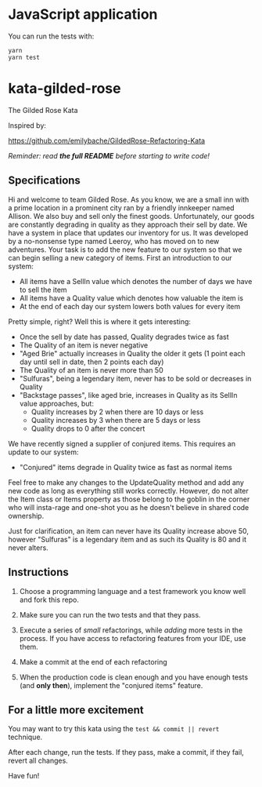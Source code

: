 # JavaScript application

You can run the tests with:

```
yarn
yarn test
```

# kata-gilded-rose

The Gilded Rose Kata

Inspired by:

https://github.com/emilybache/GildedRose-Refactoring-Kata

_Reminder: read **the full README** before starting to write code!_

## Specifications

Hi and welcome to team Gilded Rose. As you know, we are a small inn with a prime location in a
prominent city ran by a friendly innkeeper named Allison. We also buy and sell only the finest goods.
Unfortunately, our goods are constantly degrading in quality as they approach their sell by date. We
have a system in place that updates our inventory for us. It was developed by a no-nonsense type named
Leeroy, who has moved on to new adventures. Your task is to add the new feature to our system so that
we can begin selling a new category of items. First an introduction to our system:

- All items have a SellIn value which denotes the number of days we have to sell the item
- All items have a Quality value which denotes how valuable the item is
- At the end of each day our system lowers both values for every item

Pretty simple, right? Well this is where it gets interesting:

- Once the sell by date has passed, Quality degrades twice as fast
- The Quality of an item is never negative
- "Aged Brie" actually increases in Quality the older it gets (1 point
  each day until sell in date, then 2 points each day)
- The Quality of an item is never more than 50
- "Sulfuras", being a legendary item, never has to be sold or decreases in Quality
- "Backstage passes", like aged brie, increases in Quality as its SellIn value approaches, but:
  - Quality increases by 2 when there are 10 days or less
  - Quality increases by 3 when there are 5 days or less
  - Quality drops to 0 after the concert

We have recently signed a supplier of conjured items. This requires an update to our system:

- "Conjured" items degrade in Quality twice as fast as normal items

Feel free to make any changes to the UpdateQuality method and add any new code as long as everything
still works correctly. However, do not alter the Item class or Items property as those belong to the
goblin in the corner who will insta-rage and one-shot you as he doesn't believe in shared code
ownership.

Just for clarification, an item can never have its Quality increase above 50, however "Sulfuras" is a
legendary item and as such its Quality is 80 and it never alters.

## Instructions

1. Choose a programming language and a test framework you know well and fork this repo.

2. Make sure you can run the two tests and that they pass.

3. Execute a series of _small_ refactorings, while _adding_ more tests in the process. If you have access to
   refactoring features from your IDE, use them.

4. Make a commit at the end of each refactoring

5. When the production code is clean enough and you have enough tests (and **only then**), implement the
   "conjured items" feature.

## For a little more excitement

You may want to try this kata using the `test && commit || revert` technique.

After each change, run the tests. If they pass, make a commit, if they fail,
revert all changes.

Have fun!
